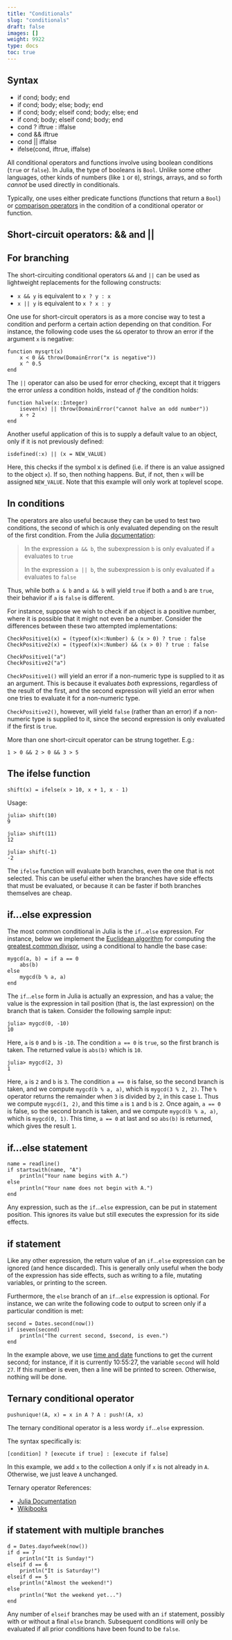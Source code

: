 ```yaml
---
title: "Conditionals"
slug: "conditionals"
draft: false
images: []
weight: 9922
type: docs
toc: true
---
```


## Syntax
- if cond; body; end
- if cond; body; else; body; end
- if cond; body; elseif cond; body; else; end
- if cond; body; elseif cond; body; end
- cond ? iftrue : iffalse
- cond && iftrue
- cond || iffalse
- ifelse(cond, iftrue, iffalse)

All conditional operators and functions involve using boolean conditions (`true` or `false`). In Julia, the type of booleans is `Bool`. Unlike some other languages, other kinds of numbers (like `1` or `0`), strings, arrays, and so forth _cannot_ be used directly in conditionals.

Typically, one uses either predicate functions (functions that return a `Bool`) or [comparison operators][1] in the condition of a conditional operator or function.


  [1]: https://www.wikiod.com/julia-lang/comparisons

## Short-circuit operators: && and ||
## For branching

The short-circuiting conditional operators `&&` and `||` can be used as lightweight replacements for the following constructs:

 - `x && y` is equivalent to `x ? y : x`
 - `x || y` is equivalent to `x ? x : y`

One use for short-circuit operators is as a more concise way to test a condition and perform a certain action depending on that condition. For instance, the following code uses the `&&` operator to throw an error if the argument `x` is negative:

    function mysqrt(x)
        x < 0 && throw(DomainError("x is negative"))
        x ^ 0.5
    end

The `||` operator can also be used for error checking, except that it triggers the error _unless_ a condition holds, instead of _if_ the condition holds:

    function halve(x::Integer)
        iseven(x) || throw(DomainError("cannot halve an odd number"))
        x ÷ 2
    end

Another useful application of this is to supply a default value to an object, only if it is not previously defined:

    isdefined(:x) || (x = NEW_VALUE)

Here, this checks if the symbol x is defined (i.e. if there is an value assigned to the object `x`).  If so, then nothing happens.  But, if not, then `x` will be assigned `NEW_VALUE`. Note that this example will only work at toplevel scope.

## In conditions

The operators are also useful because they can be used to test two conditions, the second of which is only evaluated depending on the result of the first condition.  From the Julia [documentation](http://docs.julialang.org/en/release-0.4/manual/control-flow/#man-short-circuit-evaluation):

> In the expression `a && b`, the subexpression `b` is only evaluated if `a` evaluates to `true`
>
> In the expression `a || b`, the subexpression `b` is only evaluated if `a` evaluates to `false`

Thus, while both `a & b` and `a && b` will yield `true` if both `a` and `b` are `true`, their behavior if `a` is `false` is different.

  For instance, suppose we wish to check if an object is a positive number, where it is possible that it might not even be a number.  Consider the differences between these two attempted implementations:

    CheckPositive1(x) = (typeof(x)<:Number) & (x > 0) ? true : false
    CheckPositive2(x) = (typeof(x)<:Number) && (x > 0) ? true : false

    CheckPositive1("a")
    CheckPositive2("a")

`CheckPositive1()` will yield an error if a non-numeric type is supplied to it as an argument.  This is because it evaluates *both* expressions, regardless of the result of the first, and the second expression will yield an error when one tries to evaluate it for a non-numeric type.

`CheckPositive2()`, however, will yield `false` (rather than an error) if a non-numeric type is supplied to it, since the second expression is only evaluated if the first is `true`.

More than one short-circuit operator can be strung together.  E.g.:

    1 > 0 && 2 > 0 && 3 > 5

## The ifelse function
    shift(x) = ifelse(x > 10, x + 1, x - 1)

Usage:

    julia> shift(10)
    9

    julia> shift(11)
    12

    julia> shift(-1)
    -2

The `ifelse` function will evaluate both branches, even the one that is not selected. This can be useful either when the branches have side effects that must be evaluated, or because it can be faster if both branches themselves are cheap.

## if...else expression
The most common conditional in Julia is the `if`...`else` expression. For instance, below we implement the [Euclidean algorithm](https://en.wikipedia.org/wiki/Euclidean_algorithm) for computing the [greatest common divisor](https://en.wikipedia.org/wiki/Greatest_common_divisor), using a conditional to handle the base case:

    mygcd(a, b) = if a == 0
        abs(b)
    else
        mygcd(b % a, a)
    end

The `if`...`else` form in Julia is actually an expression, and has a value; the value is the expression in tail position (that is, the last expression) on the branch that is taken. Consider the following sample input:

    julia> mygcd(0, -10)
    10

Here, `a` is `0` and `b` is `-10`. The condition `a == 0` is `true`, so the first branch is taken. The returned value is `abs(b)` which is `10`.

    julia> mygcd(2, 3)
    1

Here, `a` is `2` and `b` is `3`. The condition `a == 0` is false, so the second branch is taken, and we compute `mygcd(b % a, a)`, which is `mygcd(3 % 2, 2)`. The `%` operator returns the remainder when `3` is divided by `2`, in this case `1`. Thus we compute `mygcd(1, 2)`, and this time `a` is `1` and `b` is `2`. Once again, `a == 0` is false, so the second branch is taken, and we compute `mygcd(b % a, a)`, which is `mygcd(0, 1)`. This time, `a == 0` at last and so `abs(b)` is returned, which gives the result `1`.

## if...else statement
    name = readline()
    if startswith(name, "A")
        println("Your name begins with A.")
    else
        println("Your name does not begin with A.")
    end

Any expression, such as the `if`...`else` expression, can be put in statement position. This ignores its value but still executes the expression for its side effects.

## if statement
Like any other expression, the return value of an `if`...`else` expression can be ignored (and hence discarded). This is generally only useful when the body of the expression has side effects, such as writing to a file, mutating variables, or printing to the screen.

Furthermore, the `else` branch of an `if`...`else` expression is optional. For instance, we can write the following code to output to screen only if a particular condition is met:

    second = Dates.second(now())
    if iseven(second)
        println("The current second, $second, is even.")
    end

In the example above, we use [time and date][1] functions to get the current second; for instance, if it is currently 10:55:27, the variable `second` will hold `27`. If this number is even, then a line will be printed to screen. Otherwise, nothing will be done.


  [1]: https://www.wikiod.com/julia-lang/time

## Ternary conditional operator
    pushunique!(A, x) = x in A ? A : push!(A, x)

The ternary conditional operator is a less wordy `if`...`else` expression.

The syntax specifically is:

    [condition] ? [execute if true] : [execute if false]

In this example, we add `x` to the collection `A` only if `x` is not already in `A`.  Otherwise, we just leave `A` unchanged.

Ternary operator References:

 - [Julia Documentation](http://docs.julialang.org/en/release-0.4/manual/control-flow/#man-conditional-evaluation)
 - [Wikibooks](https://en.wikibooks.org/wiki/Introducing_Julia/Controlling_the_flow#Ternary_expressions)

## if statement with multiple branches
    d = Dates.dayofweek(now())
    if d == 7
        println("It is Sunday!")
    elseif d == 6
        println("It is Saturday!")
    elseif d == 5
        println("Almost the weekend!")
    else
        println("Not the weekend yet...")
    end

Any number of `elseif` branches may be used with an `if` statement, possibly with or without a final `else` branch.  Subsequent conditions will only be evaluated if all prior conditions have been found to be `false`.

